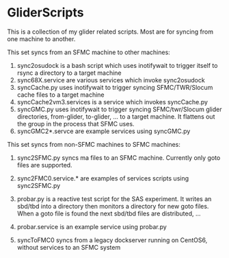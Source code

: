 # GliderScripts
This is a collection of my glider related scripts. Most are for syncing from one machine to another.

This set syncs from an SFMC machine to other machines:

1) sync2osudock is a bash script which uses inotifywait to trigger itself to rsync a directory to a target machine
2) sync68X.service are various services which invoke sync2osudock
3) syncCache.py uses inotifywait to trigger syncing SFMC/TWR/Slocum cache files to a target machine
4) syncCache2vm3.services is a service which invokes syncCache.py
5) syncGMC.py uses inotifywait to trigger syncing SFMC/twr/Slocum glider directories, from-glider, to-glider, ... to a target machine. It flattens out the group in the process that SFMC uses.
6) syncGMC2*.servce are example services using syncGMC.py

This set syncs from non-SFMC machines to SFMC machines:

1) sync2SFMC.py syncs ma files to an SFMC machine. Currently only goto files are supported.
2) sync2FMC0.service.* are examples of services scripts using sync2SFMC.py
3) probar.py is a reactive test script for the SAS experiment. It writes an sbd/tbd into a directory then monitors a directory for new goto files. When a goto file is found the next sbd/tbd files are distributed, ...
4) probar.service is an example service using probar.py

5) syncToFMC0 syncs from a legacy dockserver running on CentOS6, without services to an SFMC system 
